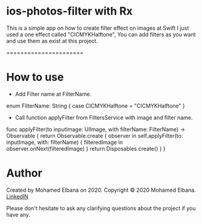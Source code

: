 ios-photos-filter with Rx
======================

This is a simple app on how to create filter effect on images at Swift I just used a one effect called "CICMYKHalftone", You can add filters as you want and use them as exist at this project.

======================

How to use
======================

- Add Filter name at FilterName.

enum FilterName: String {
    case CICMYKHalftone = "CICMYKHalftone"
}

- Call function applyFilter from FiltersService with image and filter name.

func applyFilter(to inputImage: UIImage, with filterName: FilterName) -> Observable<UIImage> {
    return Observable<UIImage>.create { observer in
        self.applyFilter(to: inputImage, with: filterName) { filteredImage in
            observer.onNext(filteredImage)
        }
        return Disposables.create()
    }
}

# Author

Created by Mohamed Elbana on 2020. Copyright © 2020 Mohamed Elbana.
[LinkedIN](https://www.linkedin.com/in/mohamed-elbana-a5a214ab)

Please don't hesitate to ask any clarifying questions about the project if you have any.


